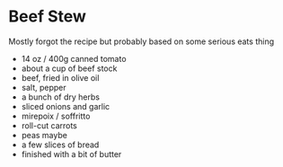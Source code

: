 # Beef Stew

Mostly forgot the recipe but probably based on some serious eats thing

* 14 oz / 400g canned tomato
* about a cup of beef stock
* beef, fried in olive oil
* salt, pepper
* a bunch of dry herbs
* sliced onions and garlic
* mirepoix / soffritto
* roll-cut carrots
* peas maybe
* a few slices of bread
* finished with a bit of butter

